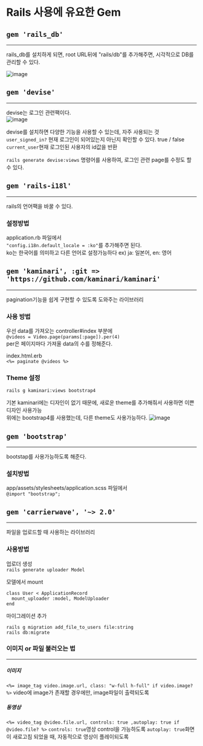# Rails 사용에 유요한 Gem

## ```gem 'rails_db'```
---------
rails_db를 설치하게 되면, root URL뒤에 "rails/db"를 추가해주면, 시각적으로 DB를 관리할 수 있다. 
  
![image](https://user-images.githubusercontent.com/65009016/133880144-50e0db29-2d76-489f-9270-b50a5207cb41.png)


## ```gem 'devise'```
---------
devise는 로그인 관련팩이다.<br>
![image](https://user-images.githubusercontent.com/65009016/133880273-c641daf8-e18e-452a-a96e-3076b0058fda.png)<br>

devise를 설치하면 다양한 기능을 사용할 수 있는데, 자주 사용되는 것<br>
```user_signed_in?``` 현재 로그인이 되어있는지 아닌지 확인할 수 있다. true / false <br>
```current_user```현재 로그인된 사용자의 id값을 반환<br>

```rails generate devise:views``` 명령어를 사용하여, 로그인 관련 page를 수정도 할 수 있다. 

## ```gem 'rails-i18l'```
---------
rails의 언어팩을 바꿀 수 있다. 

### 설정방법
application.rb 파일에서<br>
```"config.i18n.default_locale = :ko"```를 추가해주면 된다.<br>
ko는 한국어를 의미하고 다른 언어로 설정가능하다 ex) ja: 일본어, en: 영어


## ```gem 'kaminari', :git => 'https://github.com/kaminari/kaminari'```
---------
pagination기능을 쉽게 구현할 수 있도록 도와주는 라이브러리

### 사용 방법
우선 data를 가져오는 controller#index 부분에<br>
```@videos = Video.page(params[:page]).per(4)```<br>
per은 페이지마다 가져올 data의 수를 정해준다. 


index.html.erb<br>
```<%= paginate @videos %>```

### Theme 설정 
```rails g kaminari:views bootstrap4```

기본 kaminari에는 디자인이 없기 때문에, 새로운 theme를 추가해줘서 사용하면 이쁜 디자인 사용가능<br>
위에는 bootstrap4를 사용했는데, 다른 theme도 사용가능하다. 
![image](https://user-images.githubusercontent.com/65009016/133880640-a9e37a1a-fca3-4c0e-8740-21d3433da081.png)


## ```gem 'bootstrap'```
---------
bootstap를 사용가능하도록 해준다. 

### 설치방법
app/assets/stylesheets/application.scss 파일에서<br>
```@import "bootstrap";``` 


## ```gem 'carrierwave', '~> 2.0'```
---------
파일을 업로드할 때 사용하는 라이브러리


### 사용방법
업로더 생성<br>
```rails generate uploader Model ```

모델에서 mount 
```
class User < ApplicationRecord
  mount_uploader :model, ModelUploader
end
```

마이그레이션 추가
```
rails g migration add_file_to_users file:string
rails db:migrate
```

### 이미지 or 파일 불러오는 법
--------

##### 이미지
```<%= image_tag video.image.url, class: "w-full h-full" if video.image? %>```
video에 image가 존재할 경우에만, image파일이 출력되도록 


##### 동영상
```<%= video_tag @video.file.url, controls: true ,autoplay: true if @video.file? %>```
```controls: true```영상 control을 가능하도록
```autoplay: true```화면이 새로고침 되었을 때, 자동적으로 영상이 플레이되도록
